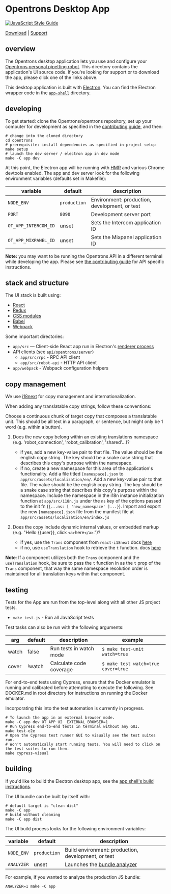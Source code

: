 # Opentrons Desktop App

[![JavaScript Style Guide][style-guide-badge]][style-guide]

[Download][] | [Support][]

## overview

The Opentrons desktop application lets you use and configure your [Opentrons personal pipetting robot][robots]. This directory contains the application's UI source code. If you're looking for support or to download the app, please click one of the links above.

This desktop application is built with [Electron][]. You can find the Electron wrapper code in the [`app-shell`](../app-shell) directory.

## developing

To get started: clone the Opentrons/opentrons repository, set up your computer for development as specified in the [contributing guide][contributing-guide-setup], and then:

```shell
# change into the cloned directory
cd opentrons
# prerequisite: install dependencies as specified in project setup
make setup
# launch the dev server / electron app in dev mode
make -C app dev
```

At this point, the Electron app will be running with [HMR][] and various Chrome devtools enabled. The app and dev server look for the following environment variables (defaults set in Makefile):

| variable             | default      | description                                   |
| -------------------- | ------------ | --------------------------------------------- |
| `NODE_ENV`           | `production` | Environment: production, development, or test |
| `PORT`               | `8090`       | Development server port                       |
| `OT_APP_INTERCOM_ID` | unset        | Sets the Intercom application ID              |
| `OT_APP_MIXPANEL_ID` | unset        | Sets the Mixpanel application ID              |

**Note:** you may want to be running the Opentrons API in a different terminal while developing the app. Please see [the contributing guide][contributing-guide-running-the-api] for API specific instructions.

## stack and structure

The UI stack is built using:

- [React][]
- [Redux][]
- [CSS modules][css-modules]
- [Babel][]
- [Webpack][]

Some important directories:

- `app/src` — Client-side React app run in Electron's [renderer process][electron-renderer]
- API clients (see [`api/opentrons/server`][api-server-source])
  - `app/src/rpc` - RPC API client
  - `app/src/robot-api` - HTTP API client
- `app/webpack` - Webpack configuration helpers

## copy management

We use [i18next](https://www.i18next.com) for copy management and internationalization.

When adding any translatable copy strings, follow these conventions:

Choose a continuous chunk of target copy that composes a translatable unit. This should be all text in a paragraph, or sentence, but might only be 1 word (e.g. within a button).

1. Does the new copy belong within an existing translations namespace (e.g. 'robot_connection', 'robot_calibration', 'shared'...)?

   - if yes, add a new key-value pair to that file. The value should be the english copy string. The key should be a snake case string that describes this copy's purpose within the namespace.
   - if no, create a new namespace for this area of the application's functionality. Add a file titled `[namespace].json` to `app/src/assets/localization/en/`. Add a new key-value pair to that file. The value should be the english copy string. The key should be a snake case string that describes this copy's purpose within the namespace. Include the namespace in the i18n instance initialization function at `app/src/i18n.js` under the `ns` key of the options passed to the init fn (`{...ns: [ 'new_namespace' ]...}`). Import and export the new `[namespace].json` file from the manifest file at `app/src/assets/localization/en/index.js`

2. Does the copy include dynamic internal values, or embedded markup (e.g. "Hello {{user}}, click `<a>`here`</a>`.")?

   - if yes, use the `Trans` component from `react-i18next` docs [here](https://react.i18next.com/latest/trans-component)
   - if no, use `useTranslation` hook to retrieve the `t` function. docs [here](https://react.i18next.com/latest/usetranslation-hook)

**Note**: If a component utilizes both the `Trans` component and the `useTranslation` hook, be sure to pass the `t` function in as the `t` prop of the `Trans` component, that way the same namespace resolution order is maintained for all translation keys within that component.

## testing

Tests for the App are run from the top-level along with all other JS project tests.

- `make test-js` - Run all JavaScript tests

Test tasks can also be run with the following arguments:

| arg   | default | description             | example                             |
| ----- | ------- | ----------------------- | ----------------------------------- |
| watch | false   | Run tests in watch mode | `$ make test-unit watch=true`       |
| cover | !watch  | Calculate code coverage | `$ make test watch=true cover=true` |

For end-to-end tests using Cypress, ensure that the Docker emulator is running and calibrated before attempting to execute the following.
See DOCKER.md in root directory for instructions on running the Docker emulator.

Incorporating this into the test automation is currently in progress.

```shell
# To launch the app in an external browser mode.
make -C app dev OT_APP_UI__EXTERNAL_BROWSER=1
# Run Cypress end-to-end tests in terminal without any GUI.
make test-e2e
# Open the Cypress test runner GUI to visually see the test suites run.
# Won't automatically start running tests. You will need to click on the test suites to run them.
make cypress-visual
```

## building

If you'd like to build the Electron desktop app, see the [app shell's build instructions][app-shell-readme-build].

The UI bundle can be built by itself with:

```shell
# default target is "clean dist"
make -C app
# build without cleaning
make -C app dist
```

The UI build process looks for the following environment variables:

| variable   | default      | description                                         |
| ---------- | ------------ | --------------------------------------------------- |
| `NODE_ENV` | `production` | Build environment: production, development, or test |
| `ANALYZER` | unset        | Launches the [bundle analyzer][bundle-analyzer]     |

For example, if you wanted to analyze the production JS bundle:

```shell
ANALYZER=1 make -C app
```

[style-guide]: https://standardjs.com
[style-guide-badge]: https://img.shields.io/badge/code_style-standard-brightgreen.svg?style=flat-square&maxAge=3600
[download]: http://opentrons.com/ot-app
[support]: https://support.opentrons.com/getting-started#software-setup
[robots]: http://opentrons.com/robots
[contributing-guide-setup]: ../CONTRIBUTING.md#development-setup
[contributing-guide-running-the-api]: ../CONTRIBUTING.md#opentrons-api
[app-shell-readme-build]: ../app-shell/README.md#building
[api-server-source]: ../api/opentrons/server
[electron]: https://electron.atom.io/
[electron-renderer]: https://electronjs.org/docs/tutorial/quick-start#renderer-process
[hmr]: https://webpack.js.org/concepts/hot-module-replacement/
[react]: https://facebook.github.io/react/
[redux]: http://redux.js.org/
[css-modules]: https://github.com/css-modules/css-modules
[babel]: https://babeljs.io/
[webpack]: https://webpack.js.org/
[bundle-analyzer]: https://github.com/th0r/webpack-bundle-analyzer

